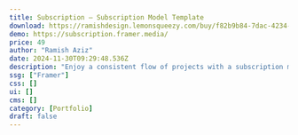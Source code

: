 ```yaml
---
title: Subscription — Subscription Model Template
download: https://ramishdesign.lemonsqueezy.com/buy/f82b9b84-7dac-4234-b775-638f4646d2d1
demo: https://subscription.framer.media/
price: 49
author: "Ramish Aziz"
date: 2024-11-30T09:29:48.536Z
description: "Enjoy a consistent flow of projects with a subscription model allowing your design agency to enjoy fixed monthly revenue. Use this website template as your foundation to attract more high-quality clients than ever before."
ssg: ["Framer"]
css: []
ui: []
cms: []
category: [Portfolio]
draft: false
---
```

